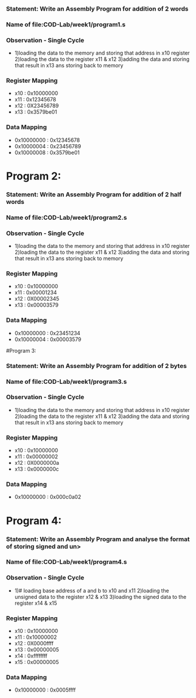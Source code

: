 ### Statement: Write an Assembly Program for addition of 2 words

### Name of file:COD-Lab/week1/program1.s

### Observation - Single Cycle
- 1)loading the data to the memory and storing that address in x10 register
  2)loading the data to the register x11 & x12
  3)adding the data and storing that result in x13 ans storing back to memory

### Register Mapping
- x10 : 0x10000000
- x11 : 0x12345678
- x12 : 0X23456789
- x13 : 0x3579be01

### Data Mapping
- 0x10000000 : 0x12345678
- 0x10000004 : 0x23456789
- 0x10000008 : 0x3579be01

# Program 2:
### Statement: Write an Assembly Program for addition of 2 half words

### Name of file:COD-Lab/week1/program2.s

### Observation - Single Cycle
- 1)loading the data to the memory and storing that address in x10 register
  2)loading the data to the register x11 & x12
  3)adding the data and storing that result in x13 ans storing back to memory

### Register Mapping
- x10 : 0x10000000
- x11 : 0x00001234
- x12 : 0X00002345
- x13 : 0x00003579

### Data Mapping
- 0x10000000 : 0x23451234
- 0x10000004 : 0x00003579

#Program 3:
### Statement: Write an Assembly Program for addition of 2 bytes

### Name of file:COD-Lab/week1/program3.s

### Observation - Single Cycle
- 1)loading the data to the memory and storing that address in x10 register
  2)loading the data to the register x11 & x12
  3)adding the data and storing that result in x13 ans storing back to memory

### Register Mapping
- x10 : 0x10000000
- x11 : 0x00000002
- x12 : 0X0000000a
- x13 : 0x0000000c

### Data Mapping
- 0x10000000 : 0x000c0a02 

# Program 4:
### Statement: Write an Assembly Program and analyse the format of storing signed and un>

### Name of file:COD-Lab/week1/program4.s

### Observation - Single Cycle
- 1)# loading base address of a and b to x10 and x11
  2)loading the unsigned data to the register x12 & x13
  3)loading the signed data to the register x14 & x15

### Register Mapping
- x10 : 0x10000000
- x11 : 0x10000002
- x12 : 0X0000ffff
- x13 : 0x00000005
- x14 : 0xffffffff
- x15 : 0x00000005

### Data Mapping
- 0x10000000 : 0x0005ffff
